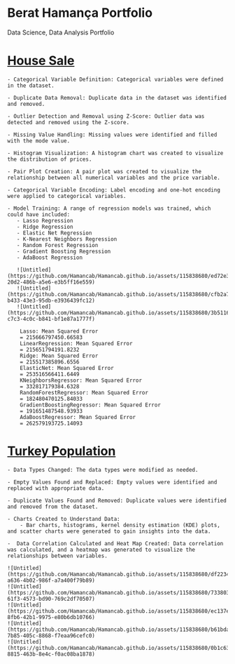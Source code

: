 # Berat Hamança Portfolio
Data Science, Data Analysis Portfolio

# [House Sale](https://github.com/Hamancab/House_Sale)
    - Categorical Variable Definition: Categorical variables were defined in the dataset.

    - Duplicate Data Removal: Duplicate data in the dataset was identified and removed.

    - Outlier Detection and Removal using Z-Score: Outlier data was detected and removed using the Z-score.

    - Missing Value Handling: Missing values were identified and filled with the mode value.

    - Histogram Visualization: A histogram chart was created to visualize the distribution of prices.

    - Pair Plot Creation: A pair plot was created to visualize the relationship between all numerical variables and the price variable.

    - Categorical Variable Encoding: Label encoding and one-hot encoding were applied to categorical variables.

    - Model Training: A range of regression models was trained, which could have included:
       - Lasso Regression
       - Ridge Regression
       - Elastic Net Regression
       - K-Nearest Neighbors Regression
       - Random Forest Regression
       - Gradient Boosting Regression
       - AdaBoost Regression
       
       ![Untitled](https://github.com/Hamancab/Hamancab.github.io/assets/115838680/ed72e36e-20d2-486b-a5e6-e3b5ff16e559)
       ![Untitled](https://github.com/Hamancab/Hamancab.github.io/assets/115838680/cfb2a7be-b433-43e3-95db-e3936439fc12)
       ![Untitled](https://github.com/Hamancab/Hamancab.github.io/assets/115838680/3b511603-c7c3-4c0c-b841-bf1e87a1777f)
       
        Lasso: Mean Squared Error 
        = 215666797450.66583
        LinearRegression: Mean Squared Error 
        = 215651794191.8232
        Ridge: Mean Squared Error 
        = 215517385896.6556
        ElasticNet: Mean Squared Error 
        = 253516566411.6449
        KNeighborsRegressor: Mean Squared Error 
        = 332817179384.6328
        RandomForestRegressor: Mean Squared Error 
        = 182480470125.84033
        GradientBoostingRegressor: Mean Squared Error 
        = 191651487548.93933
        AdaBoostRegressor: Mean Squared Error 
        = 262579193725.14093





# [Turkey Population](https://github.com/Hamancab/Turkey_Population)
    - Data Types Changed: The data types were modified as needed.

    - Empty Values Found and Replaced: Empty values were identified and replaced with appropriate data.

    - Duplicate Values Found and Removed: Duplicate values were identified and removed from the dataset.

    - Charts Created to Understand Data:
        - Bar charts, histograms, kernel density estimation (KDE) plots, and scatter charts were generated to gain insights into the data.

    -  Data Correlation Calculated and Heat Map Created: Data correlation was calculated, and a heatmap was generated to visualize the relationships between variables.

    ![Untitled](https://github.com/Hamancab/Hamancab.github.io/assets/115838680/df22344d-a636-4b02-986f-a7a400f79b89)
    ![Untitled](https://github.com/Hamancab/Hamancab.github.io/assets/115838680/73380391-61f3-4573-bd90-769c2df70507)
    ![Untitled](https://github.com/Hamancab/Hamancab.github.io/assets/115838680/ec137edc-8fb6-42b1-9975-e80b6db10766)
    ![Untitled](https://github.com/Hamancab/Hamancab.github.io/assets/115838680/b61bdaeb-7b85-405c-8868-f7eaa96cefc0)
    ![Untitled](https://github.com/Hamancab/Hamancab.github.io/assets/115838680/0b1c6372-8815-463b-8e4c-f0ac08ba1878)








